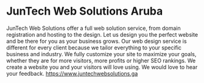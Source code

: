 # JunTech Web Solutions Aruba
JunTech Web Solutions offer a full web solution service, from domain registration and hosting to the design. Let us design you the perfect website and be there for you as your business grows. Our web design service is different for every client because we tailor everything to your specific business and industry. We fully customize your site to maximize your goals, whether they are for more visitors, more profits or higher SEO rankings. We create a website you and your visitors will love using. We would love to hear your feedback. https://www.juntechwebsolutions.ga
